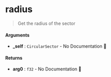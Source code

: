 # radius

>  Get the radius of the sector

#### Arguments

- **\_self** : `CircularSector` \- No Documentation 🚧

#### Returns

- **arg0** : `f32` \- No Documentation 🚧